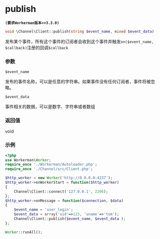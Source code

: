 # publish
**``` (要求Workerman版本>=3.3.0) ```**

```php
void \Channel\Client::publish(string $event_name, mixed $event_data)
```
发布某个事件，所有这个事件的订阅者会收到这个事件并触发```on($event_name, $callback)```注册的回调```$callback```

### 参数
``` $event_name ```

发布的事件名称，可以是任意的字符串。如果事件没有任何订阅者，事件将被忽略。

``` $event_data ```

事件相关的数据，可以是数字、字符串或者数组

### 返回值
void



### 示例
```php
<?php
use Workerman\Worker;
require_once './Workerman/Autoloader.php';
require_once './Channel/src/Client.php';

$http_worker = new Worker('http://0.0.0.0:4237');
$http_worker->onWorkerStart = function($http_worker)
{
    Channel\Client::connect('127.0.0.1', 2206);
};
$http_worker->onMessage = function($connection, $data)
{
    $event_name = 'user_login';
    $event_data = array('uid'=>123, 'uname'=>'tom');
    Channel\Client::publish($event_name, $event_data );
};

Worker::runAll();
```
